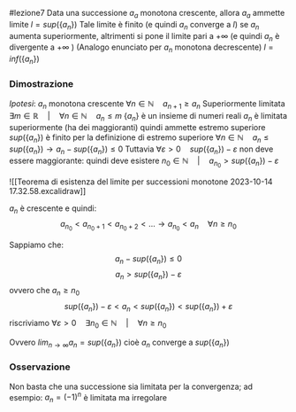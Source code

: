 #lezione7 
Data una successione $a_{a}$ monotona crescente, allora $a_{a}$ ammette limite $l=sup(\{a_{n}\})$ 
Tale limite è finito (e quindi $a_{n}$ converge a $l$) se $a_{n}$ aumenta superiormente, altrimenti si pone il limite pari a $+\infty$ (e quindi $a_{n}$ è divergente a $+\infty$ )
(Analogo enunciato per $a_{n}$ monotona decrescente)
$l = inf(\{a_{n}\})$
### Dimostrazione
*Ipotesi*: $a_{n}$ monotona crescente $\forall n \in \mathbb{N} \quad a_{n+1} \geq a_{n}$
Superiormente limitata $\exists m \in \mathbb{R} \quad | \quad \forall n \in \mathbb{N} \quad a_{n} \leq m$
$\{a_{n}\}$ è un insieme di numeri reali
$a_{n}$ è limitata superiormente (ha dei maggioranti) quindi ammette estremo superiore ${sup(\{a_{n}\})}$ è finito per la definizione di estremo superiore
$\forall n \in \mathbb{N} \quad a_{n} \leq sup(\{a_{n}\}) \rightarrow a_{n} -sup(\{a_{n}\}) \leq0$
Tuttavia $\forall \varepsilon >0 \quad sup(\{a_{n}\}) - \varepsilon$  non deve essere maggiorante: quindi deve esistere $n_{0} \in \mathbb{N} \quad | \quad a_{n_{0}} > sup(\{a_{n}\})-\varepsilon$

![[Teorema di esistenza del limite per successioni monotone 2023-10-14 17.32.58.excalidraw]]

$a_{n}$ è crescente e quindi:
$$a_{n_{0}} < a_{n_{0}+1} < a_{n_{0}+2} < \ldots \rightarrow a_{n_{0}} < a_{n}\quad \forall n \geq n_{0}$$

Sappiamo che:
$$a_{n} -sup(\{a_{n}\}) \leq 0$$
$$a_{n} > sup(\{a_{n}\}) - \varepsilon$$
ovvero che $a_{n} \geq n_{0}$ 
$$sup(\{a_{n}\})-\varepsilon<a_{n}<sup(\{a_{n}\})<sup(\{a_{n}\})+\varepsilon$$
riscriviamo $\forall \varepsilon > 0 \quad \exists n_{0} \in \mathbb{N} \quad|\quad \forall n\geq n_0$

Ovvero $lim_{n \to \infty} a_{n}=sup(\{a_{n}\})$ cioè $a_{n}$ converge a $sup(\{a_{n}\})$ 

### Osservazione
Non basta che una successione sia limitata per la convergenza; ad esempio: $a_{n}=(-1)^{n}$ è limitata ma irregolare